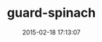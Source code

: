 ---
layout: post
title:  "guard-spinach"
repo:   "codegram/guard-spinach"
date:   2015-02-18 17:13:07
gemurl: http://github.com/codegram/guard-spinach
---